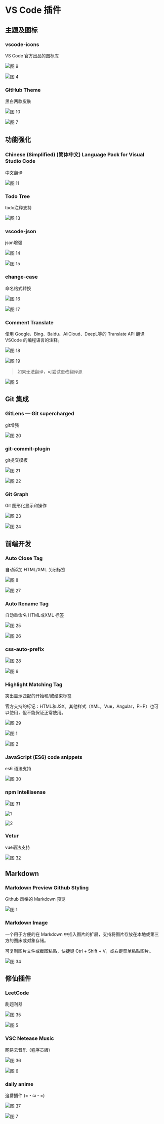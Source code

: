 # VS Code 插件

## 主题及图标

### vscode-icons

VS Code 官方出品的图标库

![图 9](.VS%20Code%20%E6%8F%92%E4%BB%B6/20220612030355655.png)  

![图 4](.VS%20Code%20%E6%8F%92%E4%BB%B6/20220612020914302.gif)  

### GitHub Theme

黑白两款皮肤

![图 10](.VS%20Code%20%E6%8F%92%E4%BB%B6/20220612030456566.png)  

![图 7](.VS%20Code%20%E6%8F%92%E4%BB%B6/20220612023409033.png)  

## 功能强化

### Chinese (Simplified) (简体中文) Language Pack for Visual Studio Code

中文翻译

![图 11](.VS%20Code%20%E6%8F%92%E4%BB%B6/20220612030550411.png)  

### Todo Tree

todo注释支持

![图 13](.VS%20Code%20%E6%8F%92%E4%BB%B6/20220612030712812.png)  

### vscode-json

json增强

![图 14](.VS%20Code%20%E6%8F%92%E4%BB%B6/20220612030802128.png)  

![图 15](.VS%20Code%20%E6%8F%92%E4%BB%B6/20220612030814592.gif)  

### change-case

命名格式转换

![图 16](.VS%20Code%20%E6%8F%92%E4%BB%B6/20220612030904917.png)  

![图 17](.VS%20Code%20%E6%8F%92%E4%BB%B6/20220612030912456.gif)  

### Comment Translate

使用 Google、Bing、Baidu、AliCloud、DeepL等的 Translate API 翻译 VSCode 的编程语言的注释。

![图 18](.VS%20Code%20%E6%8F%92%E4%BB%B6/20220612031118854.png)  

![图 19](.VS%20Code%20%E6%8F%92%E4%BB%B6/20220612031127101.gif)  

> 如果无法翻译，可尝试更改翻译源

![图 5](.VS%20Code%20%E6%8F%92%E4%BB%B6/20220612022304388.png)  

## Git 集成

### GitLens — Git supercharged

git增强

![图 20](.VS%20Code%20%E6%8F%92%E4%BB%B6/20220612031231387.png)  

### git-commit-plugin

git提交模板

![图 21](.VS%20Code%20%E6%8F%92%E4%BB%B6/20220612031448247.png)  

![图 22](.VS%20Code%20%E6%8F%92%E4%BB%B6/20220612031448250.gif)  

### Git Graph

Git 图形化显示和操作

![图 23](.VS%20Code%20%E6%8F%92%E4%BB%B6/20220612031538927.png)  

![图 24](.VS%20Code%20%E6%8F%92%E4%BB%B6/20220612031538956.gif)  

## 前端开发

### Auto Close Tag

自动添加 HTML/XML 关闭标签

![图 8](.VS%20Code%20%E6%8F%92%E4%BB%B6/20220612030240672.png)  

![图 27](.VS%20Code%20%E6%8F%92%E4%BB%B6/20220612031742441.gif)  

### Auto Rename Tag

自动重命名 HTML或XML 标签

![图 25](.VS%20Code%20%E6%8F%92%E4%BB%B6/20220612031647851.png)  

![图 26](.VS%20Code%20%E6%8F%92%E4%BB%B6/20220612031647854.gif)  

### css-auto-prefix

![图 28](.VS%20Code%20%E6%8F%92%E4%BB%B6/20220612031824046.png)  

![图 6](.VS%20Code%20%E6%8F%92%E4%BB%B6/20220612022515707.gif)  

### Highlight Matching Tag

突出显示匹配的开始和/或结束标签

官方支持的标记：HTML和JSX。其他样式（XML，Vue，Angular，PHP）也可以使用，但不能保证正常使用。

![图 29](.VS%20Code%20%E6%8F%92%E4%BB%B6/20220612031901171.png)  

![图 1](.VS%20Code%20%E6%8F%92%E4%BB%B6/20220612024753367.gif)  

![图 2](.VS%20Code%20%E6%8F%92%E4%BB%B6/20220612024905617.png)  


### JavaScript (ES6) code snippets

es6 语法支持

![图 30](.VS%20Code%20%E6%8F%92%E4%BB%B6/20220612031941095.png)  

### npm Intellisense

![图 31](.VS%20Code%20%E6%8F%92%E4%BB%B6/20220612032014571.png)  

![1](.VS%20Code%20%E6%8F%92%E4%BB%B6/20220612024943503.gif)  

![2](.VS%20Code%20%E6%8F%92%E4%BB%B6/20220612024943511.gif)  

### Vetur

vue语法支持

![图 32](.VS%20Code%20%E6%8F%92%E4%BB%B6/20220612032043277.png)  

## Markdown

### Markdown Preview Github Styling

Github 风格的 Markdown 预览

![图 1](.VS%20Code%20%E6%8F%92%E4%BB%B6/20220612034216072.png)  

### Markdown Image

一个用于方便的在 Markdown 中插入图片的扩展，支持将图片存放在本地或第三方的图床或对象存储。

可复制图片文件或截图粘贴，快捷键 Ctrl + Shift + V，或右键菜单粘贴图片。

![图 34](.VS%20Code%20%E6%8F%92%E4%BB%B6/20220612032147899.png)  

## 修仙插件

### LeetCode

刷题利器

![图 35](.VS%20Code%20%E6%8F%92%E4%BB%B6/20220612032312102.png)  

![图 5](.VS%20Code%20%E6%8F%92%E4%BB%B6/20220612025828193.gif)  


### VSC Netease Music

网易云音乐（程序员版）

![图 36](.VS%20Code%20%E6%8F%92%E4%BB%B6/20220612032342137.png)  

![图 6](.VS%20Code%20%E6%8F%92%E4%BB%B6/20220612025946034.gif)  

### daily anime

追番插件 (=・ω・=)

![图 37](.VS%20Code%20%E6%8F%92%E4%BB%B6/20220612032412213.png)  

![图 7](.VS%20Code%20%E6%8F%92%E4%BB%B6/20220612025959835.png)  
